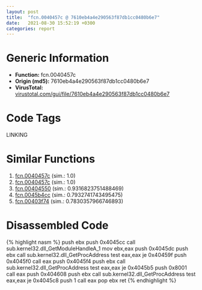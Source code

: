 ```yaml
---
layout: post
title:  "fcn.0040457c @ 7610eb4a4e290563f87db1cc0480b6e7"
date:   2021-08-30 15:52:19 +0300
categories: report
---
```


# Generic Information
- **Function:** fcn.0040457c
- **Origin (md5):** 7610eb4a4e290563f87db1cc0480b6e7
- **VirusTotal:** [virustotal.com/gui/file/7610eb4a4e290563f87db1cc0480b6e7][virustotal_ref]

# Code Tags
<span class="tag" id="LINKING">LINKING</span>


# Similar Functions

1. [fcn.0040457c][similar_1_ref] (sim.: 1.0)
2. [fcn.0040457c][similar_2_ref] (sim.: 1.0)
3. [fcn.00404550][similar_3_ref] (sim.: 0.9316823751488469)
4. [fcn.0045b4cc][similar_4_ref] (sim.: 0.7932741743495475)
5. [fcn.00403f74][similar_5_ref] (sim.: 0.7830357966746893)


# Disassembled Code

{% highlight nasm %}
push ebx
push 0x4045cc
call sub.kernel32.dll_GetModuleHandleA_1
mov ebx,eax
push 0x4045dc
push ebx
call sub.kernel32.dll_GetProcAddress
test eax,eax
je 0x40459f
push 0x4045f0
call eax
push 0x4045f4
push ebx
call sub.kernel32.dll_GetProcAddress
test eax,eax
je 0x4045b5
push 0x8001
call eax
push 0x404608
push ebx
call sub.kernel32.dll_GetProcAddress
test eax,eax
je 0x4045c8
push 1
call eax
pop ebx
ret 
{% endhighlight %}


[similar_1_ref]: /report/fcn.0040457c@e4a72fe437dbc99d650504e450f93aae
[similar_2_ref]: /report/fcn.0040457c@e9398015e0cb217dd733ec66460ced7d
[similar_3_ref]: /report/fcn.00404550@e1cfd2251920da7635928443c90c6b4d
[similar_4_ref]: /report/fcn.0045b4cc@27f3ad32e2eddc62e5434f19748fa0be
[similar_5_ref]: /report/fcn.00403f74@cbc200f66cbffbddf5df52f7c0da283a
[virustotal_ref]: https://www.virustotal.com/gui/file/7610eb4a4e290563f87db1cc0480b6e7